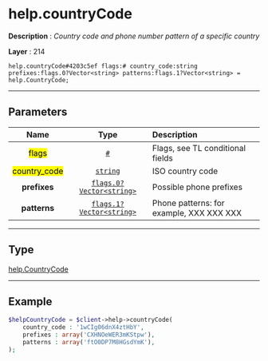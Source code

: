 # help.countryCode

**Description** : *Country code and phone number pattern of a specific country*

**Layer** : 214

```tl
help.countryCode#4203c5ef flags:# country_code:string prefixes:flags.0?Vector<string> patterns:flags.1?Vector<string> = help.CountryCode;
```

---

## Parameters

| Name | Type | Description |
| :---: | :---: | :--- |
| <mark>flags</mark> | [`#`](type/#) | Flags, see TL conditional fields |
| <mark>country_code</mark> | [`string`](type/string) | ISO country code |
| **prefixes** | [`flags.0?Vector<string>`](type/string) | Possible phone prefixes |
| **patterns** | [`flags.1?Vector<string>`](type/string) | Phone patterns: for example, XXX XXX XXX |

---

## Type

[help.CountryCode](type/help.CountryCode)

---

## Example

```php
$helpCountryCode = $client->help->countryCode(
	country_code : '1wCIg06dnX4ztHbY',
	prefixes : array('CXHNOeWER3mKStpw'),
	patterns : array('ftO0DP7M8HGsdYmK'),
);
```